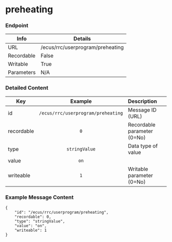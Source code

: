 # preheating



### Endpoint

| Info  | Details |
| ------------- | ------------- |
| URL   | /ecus/rrc/userprogram/preheating   |
| Recordable   | False   |
| Writable   | True   |
| Parameters  | N/A |

### Detailed Content

|  Key  | Example | Description |
| ------------- | :------: | :------------------------------ |
|  id | `/ecus/rrc/userprogram/preheating` | Message ID (URL) |
|  recordable | `0` | Recordable parameter (0=No) |
|  type | `stringValue` | Data type of value |
|  value | `on` |  |
|  writeable | `1` | Writable parameter (0=No) |



### Example Message Content
```
{
    "id": "/ecus/rrc/userprogram/preheating",
    "recordable": 0,
    "type": "stringValue",
    "value": "on",
    "writeable": 1
}
```
